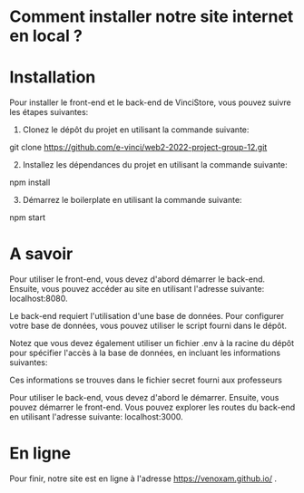 
# Comment installer notre site internet en local ? 

# Installation

Pour installer le front-end et le back-end de VinciStore, vous pouvez suivre les étapes suivantes:

1. Clonez le dépôt du projet en utilisant la commande suivante:

git clone https://github.com/e-vinci/web2-2022-project-group-12.git

2. Installez les dépendances du projet en utilisant la commande suivante:

npm install

3. Démarrez le boilerplate en utilisant la commande suivante:

npm start

# A savoir 

Pour utiliser le front-end, vous devez d'abord démarrer le back-end. 
Ensuite, vous pouvez accéder au site en utilisant l'adresse suivante: localhost:8080.

Le back-end requiert l'utilisation d'une base de données. Pour configurer votre base de données, vous pouvez utiliser le script fourni dans le dépôt.

Notez que vous devez également utiliser un fichier .env à la racine du dépôt  pour spécifier l'accès à la base de données, en incluant les informations suivantes:

Ces informations se trouves dans le fichier secret fourni aux professeurs 

Pour utiliser le back-end, vous devez d'abord le démarrer. Ensuite, vous pouvez démarrer le front-end. Vous pouvez explorer les routes du back-end en utilisant l'adresse suivante: localhost:3000.

# En ligne

Pour finir, notre site est en ligne à l'adresse https://venoxam.github.io/ .
